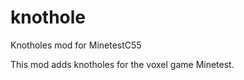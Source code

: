 knothole
========

Knotholes mod for MinetestC55

This mod adds knotholes for the voxel game Minetest.